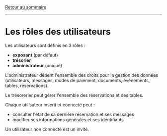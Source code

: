 [Retour au sommaire](README.md)

***

# Les rôles des utilisateurs

Les utilisateurs sont définis en 3 rôles :

- **exposant** (par défaut)
- **trésorier**
- **administrateur** (unique)

L'administrateur détient l'ensemble des droits pour la gestion des données (utilisateurs, messages, modes de paiement, documents, événements, tables, réservations).

Le trésorerier peut gérer l'ensemble des réservations et des tables.

Chaque utilisateur inscrit et connecté peut :

- consulter l'état de sa dernière réservation et ses messages
- modifier ses informations générales et ses identifiants

Un utilisateur non connecté est un invité.
